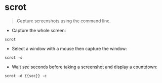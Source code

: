 # scrot

> Capture screenshots using the command line.

- Capture the whole screen:

`scrot`

- Select a window with a mouse then capture the window:

`scrot -s`

- Wait *sec* seconds before taking a screenshot and display a countdown:

`scrot -d {{sec}} -c`
